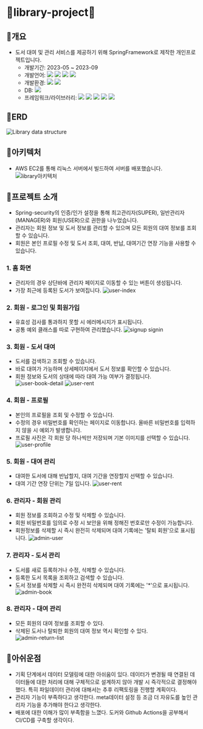 # 📖library-project📖

## 📍개요
- 도서 대여 및 관리 서비스를 제공하기 위해 SpringFramework로 제작한 개인프로젝트입니다.
    - 개발기간: 2023-05 ~ 2023-09
    - 개발언어: <img src="https://img.shields.io/badge/JAVA-007396?style=for-the-badge&logo=java&logoColor=white"> <img id="main-logo-img" src="https://img.shields.io/badge/HTML5-E34F26.svg?style=for-the-badge&logo=HTML5&logoColor=fff"> <img id="main-logo-img" src="https://img.shields.io/badge/CSS3-1572B6.svg?style=for-the-badge&logo=CSS3&logoColor=fff"> <img id="main-logo-img" src="https://img.shields.io/badge/JavaScript-F7DF1E.svg?style=for-the-badge&ogo=JavaScript&logoColor=black">
    - 개발환경: <img id="main-logo-img" src="https://img.shields.io/badge/IntelliJ-000.svg?style=for-the-badge&logo=IntelliJ&logoColor=white"> <img id="main-logo-img" src="https://img.shields.io/badge/maven-C71A36.svg?style=for-the-badge&logo=maven&logoColor=white">
    - DB: <img id="main-logo-img" src="https://img.shields.io/badge/MySQL-4479A1.svg?style=for-the-badge&logo=MySQL&logoColor=white">
    - 프레임워크/라이브러리: <img id="main-logo-img" src="https://img.shields.io/badge/springboot-green.svg?style=for-the-badge&logo=springboot&logoColor=white"> <img id="main-logo-img" src="https://img.shields.io/badge/thymeleaf-005F0F.svg?style=for-the-badge&logo=thymeleaf&logoColor=white"> <img id="main-logo-img" src="https://img.shields.io/badge/JPA-000.svg?style=for-the-badge&logo=JPA&logoColor=white"> <img id="main-logo-img" src="https://img.shields.io/badge/querydsl-000.svg?style=for-the-badge&logo=querydsl&logoColor=white"> <img id="main-logo-img" src="https://img.shields.io/badge/springsecurity-6DB33F.svg?style=for-the-badge&logo=springsecurity&logoColor=white">

## 📍ERD
![Library data structure](https://github.com/subin9804/library-project/assets/116933612/968977a8-0fd7-4fe5-b8b6-9e2dffdddfa8)

## 📍아키텍처
- AWS EC2를 통해 리눅스 서버에서 빌드하여 서버를 배포했습니다.
![library아키텍처](https://github.com/subin9804/library-project/assets/116933612/68fa8897-e0bd-4c8e-a2c2-b72c0dd58652)

## 📍프로젝트 소개
- Spring-security의 인증/인가 설정을 통해 최고관리자(SUPER), 일반관리자(MANAGER)와 회원(USER)으로 권한을 나누었습니다.
- 관리자는 회원 정보 및 도서 정보를 관리할 수 있으며 모든 회원의 대여 정보를 조회할 수 있습니다.
- 회원은 본인 프로필 수정 및 도서 조회, 대여, 반납, 대여기간 연장 기능을 사용할 수 있습니다.

### 1. 홈 화면
- 관리자의 경우 상단바에 관리자 페이지로 이동할 수 있는 버튼이 생성됩니다.
- 가장 최근에 등록된 도서가 보여집니다.
![user-index](https://github.com/subin9804/library-project/assets/116933612/266849a2-f9a4-4cfb-9c27-198f2b1746cf)

### 2. 회원 - 로그인 및 회원가입
- 유효성 검사를 통과하지 못할 시 에러메시지가 표시됩니다.
- 공통 예외 클래스를 따로 구현하여 관리했습니다.
![signup signin](https://github.com/subin9804/library-project/assets/116933612/c21f4ae8-db8b-4c2d-91e2-9f75fad62414)

### 3. 회원 - 도서 대여
- 도서를 검색하고 조회할 수 있습니다.
- 바로 대여가 가능하며 상세페이지에서 도서 정보를 확인할 수 있습니다.
- 회원 정보와 도서의 상태에 따라 대여 가능 여부가 결정됩니다.
![user-book-detail](https://github.com/subin9804/library-project/assets/116933612/28f8a0a4-634d-4daa-b3e4-fb9440a9b864)
![user-rent](https://github.com/subin9804/library-project/assets/116933612/7c129258-cf37-4299-98a7-024e2ec04bd1)

### 4. 회원 - 프로필
- 본인의 프로필을 조회 및 수정할 수 있습니다.
- 수정의 경우 비밀번호를 확인하는 페이지로 이동합니다. 올바른 비밀번호를 입력하지 않을 시 예외가 발생합니다.
- 프로필 사진은 각 회원 당 하나씩만 저장되며 기본 이미지를 선택할 수 있습니다.
![user-profile](https://github.com/subin9804/library-project/assets/116933612/8b814834-f9b0-43f2-871d-a4dd6cf227df)

### 5. 회원 - 대여 관리
- 대여한 도서에 대해 반납할지, 대여 기간을 연장할지 선택할 수 있습니다.
- 대여 기간 연장 단위는 7일 입니다.
![user-rent](https://github.com/subin9804/library-project/assets/116933612/7c129258-cf37-4299-98a7-024e2ec04bd1)

### 6. 관리자 - 회원 관리
- 회원 정보를 조회하고 수정 및 삭제할 수 있습니다.
- 회원 비밀번호를 임의로 수정 시 보안을 위해 정해진 번호로만 수정이 가능합니다.
- 회원정보를 삭제할 시 즉시 완전히 삭제되며 대여 기록에는 '탈퇴 회원'으로 표시됩니다.
![admin-user](https://github.com/subin9804/library-project/assets/116933612/e9db5074-b6ef-406d-8a08-5b354217838a)

### 7. 관리자 - 도서 관리
- 도서를 새로 등록하거나 수정, 삭제할 수 있습니다.
- 등록한 도서 목록을 조회하고 검색할 수 있습니다.
- 도서 정보를 삭제할 시 즉시 완전히 삭제되며 대여 기록에는 '*'으로 표시됩니다.
![admin-book](https://github.com/subin9804/library-project/assets/116933612/226c7dda-1774-4a45-8381-66346991a264)

### 8. 관리자 - 대여 관리
- 모든 회원의 대여 정보를 조회할 수 있다.
- 삭제된 도서나 탈퇴한 회원의 대여 정보 역시 확인할 수 있다.
![admin-return-list](https://github.com/subin9804/library-project/assets/116933612/11929384-12b5-48c1-9e4f-5bb9f4c0cfa4)

## 📍아쉬운점
- 기획 단계에서 데이터 모델링에 대한 아쉬움이 있다. 데이터가 변경될 때 연결된 데이터들에 대한 처리에 대해 구체적으로 설계하지 않아 개발 시 즉각적으로 결정해야 했다. 특히 파일데이터 관리에 대해서는 추후 리팩토링을 진행할 계획이다.
- 관리자 기능이 부족하다고 생각한다. meta데이터 설정 등 조금 더 자유도를 높인 관리자 기능을 추가해야 한다고 생각한다.
- 배포에 대한 이해가 많이 부족함을 느꼈다. 도커와 Github Actions을 공부해서 CI/CD를 구축할 생각이다.